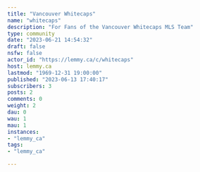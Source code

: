 ```yaml
---
title: "Vancouver Whitecaps" 
name: "whitecaps"
description: "For Fans of the Vancouver Whitecaps MLS Team"
type: community
date: "2023-06-21 14:54:32"
draft: false
nsfw: false
actor_id: "https://lemmy.ca/c/whitecaps"
host: lemmy.ca
lastmod: "1969-12-31 19:00:00"
published: "2023-06-13 17:40:17"
subscribers: 3
posts: 2
comments: 0
weight: 2
dau: 0
wau: 1
mau: 1
instances:
- "lemmy_ca"
tags: 
- "lemmy_ca"

---
```

